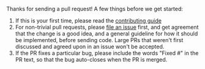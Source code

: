 Thanks for sending a pull request! A few things before we get started:

1. If this is your first time, please read the [contributing guide](https://metallb.universe.tf/community/#contributing)
2. For non-trivial pull requests, please [file an
   issue](https://github.com/metallb/metallb/issues/new) first, and get
   agreement that the change is a good idea, and a general guideline
   for how it should be implemented, before sending code. Large PRs
   that weren't first discussed and agreed upon in an issue won't be
   accepted.
3. If the PR fixes a particular bug, please include the words "Fixed
   #<issue number>" in the PR text, so that the bug auto-closes when
   the PR is merged.

